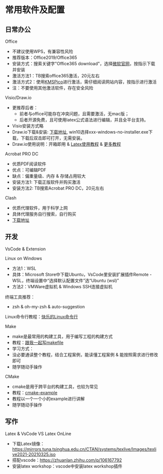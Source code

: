 # 常用软件及配置

## 日常办公

Office

* 不建议使用WPS，有兼容性风险
* 推荐版本：Office2019/Office365
* 安装方式：搜索关键字"Office365 download"，选择[微软官网](https://www.microsoft.com/zh-cn/microsoft-365)，按指示下载并安装
* 激活方法1：TB搜索office365激活，20元左右
* 激活方式2：使用[KMSPico](https://official-kmspico.com/)进行激活，需仔细阅读网站内容，按指示进行激活
* 注：不要使用其他激活软件，存在安全风险

Visio/Draw.io

* 更推荐后者：
  * 前者与office可能存在冲突问题，且需要激活，无mac版；
  * 后者开源免费，且可使用latex公式语法进行编辑，并且全平台支持。
* Visio安装方式略
* Draw.io下载&安装: [下载地址](https://github.com/jgraph/drawio-desktop/releases), win10选择xxx-windows-no-installer.exe下载，下载后双击即可打开，无需安装。
* Draw.io使用说明：开箱即用 & [Latex使用教程](https://www.diagrams.net/doc/faq/math-typesetting) & [更多教程](https://www.diagrams.net/doc/)

Acrobat PRO DC

* 优质PDF阅读软件
* 优点：可编辑PDF
* 缺点：偏重量级、内存 & 存储占用较大
* 安装方法1: 下载正版软件并购买激活
* 安装方法2: TB搜索Acrobat PRO DC，20元左右

Clash

* 优质代理软件，用于科学上网
* 具体代理服务自行搜索，自行购买
* [下载地址](https://github.com/Fndroid/clash_for_windows_pkg/releases)

## 开发

VsCode & Extension

Linux on Windows

* 方法1：WSL
 * 具体：Microsoft Store中下载Ubuntu，VsCode里安装扩展插件Remote - WSL，终端设置中“选择默认配置文件”选“Ubuntu (wsl)”
* 方法2：VMWare虚拟机 & Windows SSH连接虚拟机

终端工具推荐：
* zsh & oh-my-zsh & auto-suggestion

Linux命令行教程：[快乐的Linux命令行](http://billie66.github.io/TLCL/)

Make

* make是最常用的构建工具，用于编写工程的构建方式
* 教程：[跟我一起写makefile](https://seisman.github.io/how-to-write-makefile/Makefile.pdf)
* 学习方式：
 * 没必要通读整个教程，结合工程案例，能读懂工程案例 & 能按照需求进行修改 即可
 * 随学随动手操作

CMake

* cmake是用于跨平台的构建工具，也较为常见
* 教程：[cmake-example](https://github.com/ttroy50/cmake-examples)
 * 教程以一个一个小的example进行讲解
 * 随学随动手操作

## 写作

Latex & VsCode VS Latex OnLine
* 下载Latex镜像：https://mirrors.tuna.tsinghua.edu.cn/CTAN/systems/texlive/Images/texlive2021-20210325.iso
* 搭配vscode：https://zhuanlan.zhihu.com/p/106167792
* 安装latex workshop：vscode中安装latex workshop插件
